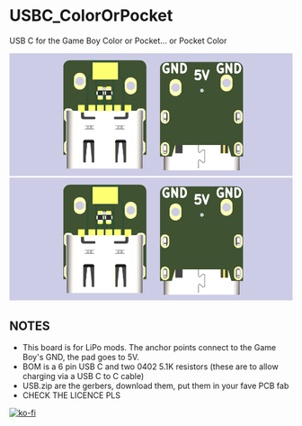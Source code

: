 # USBC_ColorOrPocket
USB C for the Game Boy Color or Pocket... or Pocket Color

![Board](assets/usbc.png)
![OnGBC](assets/usbc.png)

## NOTES
- This board is for LiPo mods. The anchor points connect to the Game Boy's GND, the pad goes to 5V.
- BOM is a 6 pin USB C and two 0402 5.1K resistors (these are to allow charging via a USB C to C cable)
- USB.zip are the gerbers, download them, put them in your fave PCB fab
- CHECK THE LICENCE PLS

[![ko-fi](https://ko-fi.com/img/githubbutton_sm.svg)](https://ko-fi.com/L4L12T33R)
